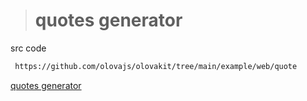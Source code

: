 >  # quotes generator
 src code 
 
 ```bash
  https://github.com/olovajs/olovakit/tree/main/example/web/quote
 ```
 [quotes generator](https://peaceful-panda-4c7a4c.netlify.app/)
